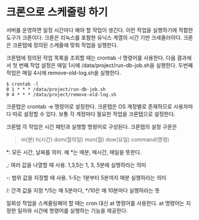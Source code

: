 # 크론으로 스케줄링 하기
서버를 운영하면 일정 시간마다 해야 할 작업이 생긴다. 이런 작업을 실행하기에 적합한 도구가 크론이다. 크론은 리눅스를 포함한 유닉스 계열의 시간 기반 크세줄러이다. 크론은 크론탭에 정의된 스케줄에 맞춰 작업을 실행한다.

크론탭에 정의된 작업 목록을 조회할 때는 crontab -l 명령어를 사용한다. 다음 결과에서 첫 번째 작업 설정은 매일 1시에 /data/project/run-db-job.sh을 실행한다. 두번째 작업은 매일 4시에 remove-old-log.sh을 실행한다.
```shell
$ crontab -l
0 1 * * * /data/project/run-db-job.sh
0 4 * * * /data/project/remove-old-log.sh
```

크론탭은 crontab -e 명령어로 설정한다. 크론탭은 OS 계정별로 존재하므로 사용자마다 따로 설정할 수 있다. 보통 각 계정마다 필요한 작업을 크론탭으로 설정한다.

크론탭 각 작업은 시간 패턴과 실행할 명령어로 구성된다. 크론탭의 설정 구문은 
> m(분) h(시간) dom(월의일) mon(월) dow(요일) command(명령)

*: 모든 시간, 날짜를 의미. 예 *는 매분, 매시간, 매일을 뜻한다.

,: 여러 값을 나열할 때 사용. 1,3,5는 1, 3, 5분에 실행하라는 의미

-: 범위 값을 지정할 때 사용. 1-5는 1분부터 5분까지 매분 실행하라는 의미

/: 간격 값을 지정 */5는 매 5분마다, */10은 매 10분마다 실행하라는 뜻

일회성 작업을 스케줄링해야 할 때는 cron 대신 at 명령어를 사용한다. at 명령어는 지정한 일자와 시간에 명령어를 실행하는 기능을 제공한다.

